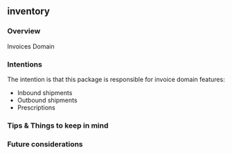 ## inventory

### Overview

Invoices Domain

### Intentions

The intention is that this package is responsible for invoice domain features:

- Inbound shipments
- Outbound shipments
- Prescriptions

### Tips & Things to keep in mind

### Future considerations
